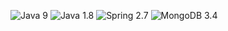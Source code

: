
![Java](https://img.shields.io/badge/angular-%23E10000.svg?style=for-the-badge&logo=java&logoColor=white) 9
![Java](https://img.shields.io/badge/java-%23ED8B00.svg?style=for-the-badge&logo=java&logoColor=white) 1.8
![Spring](https://img.shields.io/badge/springboot-%236DB33F.svg?style=for-the-badge&logo=spring&logoColor=white) 2.7
![MongoDB](https://img.shields.io/badge/mongodb-%2300B655.svg?style=for-the-badge&logo=mongodb&logoColor=white) 3.4


